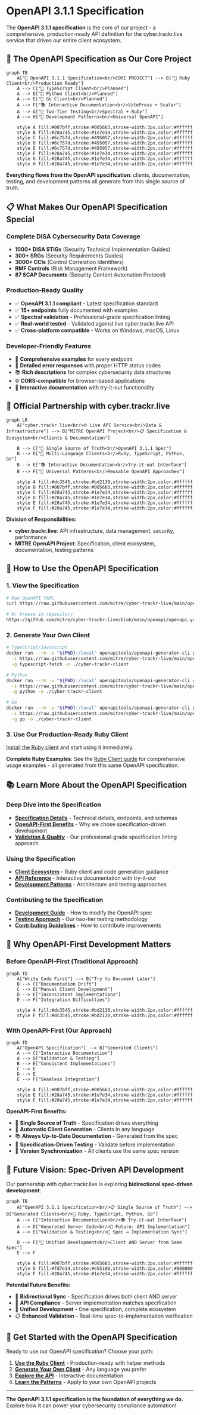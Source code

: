 # OpenAPI 3.1.1 Specification

The **OpenAPI 3.1.1 specification** is the core of our project - a comprehensive, production-ready API definition for the cyber.trackr.live service that drives our entire client ecosystem.

## 🎯 **The OpenAPI Specification as Our Core Project**

```mermaid
graph TB
    A["🎯 OpenAPI 3.1.1 Specification<br/>CORE PROJECT"] --> B["💎 Ruby Client<br/>Production Ready"]
    A --> C["🔮 TypeScript Client<br/>Planned"]
    A --> D["🔮 Python Client<br/>Planned"]
    A --> E["🔮 Go Client<br/>Planned"]
    A --> F["📚 Interactive Documentation<br/>VitePress + Scalar"]
    A --> G["🧪 Two-Tier Testing<br/>Spectral + Ruby"]
    A --> H["🔧 Development Patterns<br/>Universal OpenAPI"]
    
    style A fill:#007bff,stroke:#0056b3,stroke-width:3px,color:#ffffff
    style B fill:#28a745,stroke:#1e7e34,stroke-width:2px,color:#ffffff
    style C fill:#6c757d,stroke:#495057,stroke-width:2px,color:#ffffff
    style D fill:#6c757d,stroke:#495057,stroke-width:2px,color:#ffffff
    style E fill:#6c757d,stroke:#495057,stroke-width:2px,color:#ffffff
    style F fill:#28a745,stroke:#1e7e34,stroke-width:2px,color:#ffffff
    style G fill:#28a745,stroke:#1e7e34,stroke-width:2px,color:#ffffff
    style H fill:#28a745,stroke:#1e7e34,stroke-width:2px,color:#ffffff
```

**Everything flows from the OpenAPI specification**: clients, documentation, testing, and development patterns all generate from this single source of truth.

## 📋 **What Makes Our OpenAPI Specification Special**

### **Complete DISA Cybersecurity Data Coverage**
- **1000+ DISA STIGs** (Security Technical Implementation Guides)
- **300+ SRGs** (Security Requirements Guides)
- **3000+ CCIs** (Control Correlation Identifiers)
- **RMF Controls** (Risk Management Framework)
- **87 SCAP Documents** (Security Content Automation Protocol)

### **Production-Ready Quality**
- ✅ **OpenAPI 3.1.1 compliant** - Latest specification standard
- ✅ **15+ endpoints** fully documented with examples
- ✅ **Spectral validation** - Professional-grade specification linting
- ✅ **Real-world tested** - Validated against live cyber.trackr.live API
- ✅ **Cross-platform compatible** - Works on Windows, macOS, Linux

### **Developer-Friendly Features**
- 🔧 **Comprehensive examples** for every endpoint
- 🎯 **Detailed error responses** with proper HTTP status codes  
- 📚 **Rich descriptions** for complex cybersecurity data structures
- 🌐 **CORS-compatible** for browser-based applications
- 📖 **Interactive documentation** with try-it-out functionality

## 🚀 **Official Partnership with cyber.trackr.live**

```mermaid
graph LR
    A["cyber.trackr.live<br/>🌐 Live API Service<br/>Data & Infrastructure"] --> B["MITRE OpenAPI Project<br/>📋 Specification & Ecosystem<br/>Clients & Documentation"]
    
    B --> C["🎯 Single Source of Truth<br/>OpenAPI 3.1.1 Spec"]
    B --> D["💎 Multi-Language Clients<br/>Ruby, TypeScript, Python, Go"]
    B --> E["📚 Interactive Documentation<br/>Try-it-out Interface"]
    B --> F["🧪 Universal Patterns<br/>Reusable OpenAPI Approaches"]
    
    style A fill:#dc3545,stroke:#bd2130,stroke-width:2px,color:#ffffff
    style B fill:#007bff,stroke:#0056b3,stroke-width:2px,color:#ffffff
    style C fill:#28a745,stroke:#1e7e34,stroke-width:2px,color:#ffffff
    style D fill:#28a745,stroke:#1e7e34,stroke-width:2px,color:#ffffff
    style E fill:#28a745,stroke:#1e7e34,stroke-width:2px,color:#ffffff
    style F fill:#28a745,stroke:#1e7e34,stroke-width:2px,color:#ffffff
```

**Division of Responsibilities:**
- **cyber.trackr.live**: API infrastructure, data management, security, performance
- **MITRE OpenAPI Project**: Specification, client ecosystem, documentation, testing patterns

## 🔧 **How to Use the OpenAPI Specification**

### **1. View the Specification**
```bash
# Raw OpenAPI YAML
curl https://raw.githubusercontent.com/mitre/cyber-trackr-live/main/openapi/openapi.yaml

# Or browse in repository
https://github.com/mitre/cyber-trackr-live/blob/main/openapi/openapi.yaml
```

### **2. Generate Your Own Client**
```bash
# TypeScript/JavaScript
docker run --rm -v "${PWD}:/local" openapitools/openapi-generator-cli generate \
  -i https://raw.githubusercontent.com/mitre/cyber-trackr-live/main/openapi/openapi.yaml \
  -g typescript-fetch -o ./cyber-trackr-client

# Python
docker run --rm -v "${PWD}:/local" openapitools/openapi-generator-cli generate \
  -i https://raw.githubusercontent.com/mitre/cyber-trackr-live/main/openapi/openapi.yaml \
  -g python -o ./cyber-trackr-client

# Go
docker run --rm -v "${PWD}:/local" openapitools/openapi-generator-cli generate \
  -i https://raw.githubusercontent.com/mitre/cyber-trackr-live/main/openapi/openapi.yaml \
  -g go -o ./cyber-trackr-client
```

### **3. Use Our Production-Ready Ruby Client**
[Install the Ruby client](../guide/installation.md#ruby-gem) and start using it immediately.

**Complete Ruby Examples**: See the [Ruby Client guide](/clients/ruby/) for comprehensive usage examples - all generated from this same OpenAPI specification.

## 📚 **Learn More About the OpenAPI Specification**

### **Deep Dive into the Specification**
- **[Specification Details](./specification.md)** - Technical details, endpoints, and schemas
- **[OpenAPI-First Benefits](./benefits.md)** - Why we chose specification-driven development
- **[Validation & Quality](./validation.md)** - Our professional-grade specification linting approach

### **Using the Specification**
- **[Client Ecosystem](/clients/)** - Ruby client and code generation guidance
- **[API Reference](/api-reference/)** - Interactive documentation with try-it-out
- **[Development Patterns](/development/)** - Architecture and testing approaches

### **Contributing to the Specification**
- **[Development Guide](/development/openapi-development.md)** - How to modify the OpenAPI spec
- **[Testing Approach](/development/testing/api-testing.md)** - Our two-tier testing methodology
- **[Contributing Guidelines](/project/contributing.md)** - How to contribute improvements

## 🌟 **Why OpenAPI-First Development Matters**

### **Before OpenAPI-First (Traditional Approach)**
```mermaid
graph TD
    A["Write Code First"] --> B["Try to Document Later"]
    B --> C["Documentation Drift"]
    C --> D["Manual Client Development"]
    D --> E["Inconsistent Implementations"]
    E --> F["Integration Difficulties"]
    
    style A fill:#dc3545,stroke:#bd2130,stroke-width:2px,color:#ffffff
    style F fill:#dc3545,stroke:#bd2130,stroke-width:2px,color:#ffffff
```

### **With OpenAPI-First (Our Approach)**
```mermaid
graph TD
    A["OpenAPI Specification"] --> B["Generated Clients"]
    A --> C["Interactive Documentation"]
    A --> D["Validation & Testing"]
    B --> E["Consistent Implementations"]
    C --> E
    D --> E
    E --> F["Seamless Integration"]
    
    style A fill:#007bff,stroke:#0056b3,stroke-width:2px,color:#ffffff
    style E fill:#28a745,stroke:#1e7e34,stroke-width:2px,color:#ffffff
    style F fill:#28a745,stroke:#1e7e34,stroke-width:2px,color:#ffffff
```

**OpenAPI-First Benefits:**
- 🎯 **Single Source of Truth** - Specification drives everything
- 💎 **Automatic Client Generation** - Clients in any language
- 📚 **Always Up-to-Date Documentation** - Generated from the spec
- 🧪 **Specification-Driven Testing** - Validate before implementation
- 🔄 **Version Synchronization** - All clients use the same spec version

## 🔮 **Future Vision: Spec-Driven API Development**

Our partnership with cyber.trackr.live is exploring **bidirectional spec-driven development**:

```mermaid
graph TB
    A["OpenAPI 3.1.1 Specification<br/>📋 Single Source of Truth"] --> B["Generated Clients<br/>💎 Ruby, TypeScript, Python, Go"]
    A --> C["Interactive Documentation<br/>📚 Try-it-out Interface"]
    A --> D["Generated Server Code<br/>🚀 Future: API Implementation"]
    A --> E["Validation & Testing<br/>🧪 Spec ↔ Implementation Sync"]
    
    D --> F["🤝 Unified Development<br/>Client AND Server from Same Spec"]
    E --> F
    
    style A fill:#007bff,stroke:#0056b3,stroke-width:3px,color:#ffffff
    style D fill:#fd7e14,stroke:#e55100,stroke-width:2px,color:#000000
    style F fill:#28a745,stroke:#1e7e34,stroke-width:2px,color:#ffffff
```

**Potential Future Benefits:**
- 🔄 **Bidirectional Sync** - Specification drives both client AND server
- 🎯 **API Compliance** - Server implementation matches specification
- 🚀 **Unified Development** - One specification, complete ecosystem
- 📋 **Enhanced Validation** - Real-time spec-to-implementation verification

## 🚀 **Get Started with the OpenAPI Specification**

Ready to use our OpenAPI specification? Choose your path:

1. **[Use the Ruby Client](/clients/ruby/)** - Production-ready with helper methods
2. **[Generate Your Own Client](/clients/generation/overview)** - Any language you prefer
3. **[Explore the API](/api-reference/)** - Interactive documentation
4. **[Learn the Patterns](/development/)** - Apply to your own OpenAPI projects

---

**The OpenAPI 3.1.1 specification is the foundation of everything we do.** Explore how it can power your cybersecurity compliance automation!